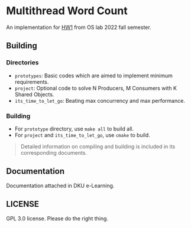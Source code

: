 # Multithread Word Count
An implementation for [HW1](https://github.com/mobile-os-dku-cis-mse/2022-os-hw2/tree/master) from OS lab 2022 fall semester.

## Building
### Directories
- `prototypes`: Basic codes which are aimed to implement minimum requirements.
- `project`: Optional code to solve N Producers, M Consumers with K Shared Objects.
- `its_time_to_let_go`: Beating max concurrency and max performance.

### Building
- For `prototype` directory, use `make all` to build all.
- For `project` and `its_time_to_let_go`, use `cmake` to build.

>Detailed information on compiling and building is included in its corresponding documents.

## Documentation
Documentation attached in DKU e-Learning.

## LICENSE
GPL 3.0 license. Please do the right thing.
